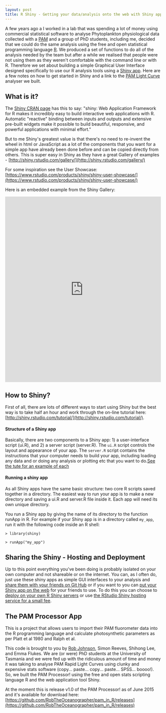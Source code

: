 ```yaml
---
layout: post
title: R Shiny - Getting your data/analysis onto the web with Shiny apps.
---
```

A few years ago a I worked in a lab that was spending a lot of money using commercial statistical software to analyse Phytoplankton physiological data collected with a [PAM](http://walz.com/products/chl_p700/water-pam/introduction.html) and a group of PhD students, including me, decided that we could do the same analysis using the free and open statistical programming language [R](https://www.cran.r-project.org/). We produced a set of functions to do all of the analysis needed by the team but after a while we realised that people were not using them as they weren't comfortable with the command line or with R. Therefore we set about building a simple Graphical User Interface designed specifically to use our R analysis tools using a [Shiny app](http://shiny.rstudio.com/). Here are a few notes on how to get started in Shiny and a link to the [PAM Light Curve](http://www.sciencedirect.com/science/article/pii/S0304377005000586) analyser we built.

## What is it?

The [Shiny CRAN page](https://cran.r-project.org/web/packages/shiny/index.html) has this to say: "shiny: Web Application Framework for R makes it incredibly easy to build interactive web applications with R. Automatic "reactive" binding between inputs and outputs and extensive pre-built widgets make it possible to build beautiful, responsive, and powerful applications with minimal effort."

But to me Shiny's greatest value is that there's no need to re-invent the wheel in html or JavaScript as a lot of the components that you want for a simple app have already been done before and can be copied directly from others. This is super easy in Shiny as they have a great Gallery of examples - [http://shiny.rstudio.com/gallery/](http://shiny.rstudio.com/gallery/)

For some inspiration see the User Showcase: [https://www.rstudio.com/products/shiny/shiny-user-showcase/](https://www.rstudio.com/products/shiny/shiny-user-showcase/)

Here is an embedded example from the Shiny Gallery:
<iframe src="http://shiny.rstudio.com/gallery/kmeans-example.html" height="600px" width="100%" frameborder="0" >An example from the gallery.</iframe>

## How to Shiny?

First of all, there are lots of different ways to start using Shiny but the best way is to take half an hour and work through the on-line tutorial here: [http://shiny.rstudio.com/tutorial/](http://shiny.rstudio.com/tutorial/).

#### Structure of a Shiny app

Basically, there are two components to a Shiny app: 1) a user-interface script (ui.R), and 2) a server script (server.R). The `ui.R` script controls the layout and appearance of your app. The `server.R` script contains the instructions that your computer needs to build your app, including loading any data and or doing any analysis or plotting etc that you want to do.[See the tute for an example of each](http://shiny.rstudio.com/tutorial/lesson1/)

#### Running a shiny app

As all Shiny apps have the same basic structure: two core R scripts saved together in a directory. The easiest way to run your app is to make a new directory and saving a ui.R and server.R file inside it. Each app will need its own unique directory.

You run a Shiny app by giving the name of its directory to the function runApp in R. For example if your Shiny app is in a directory called `my_app`, run it with the following code inside an R shell:

`> library(shiny)`


`> runApp("my_app")`

## Sharing the Shiny - Hosting and Deployment

Up to this point everything you've been doing is probably isolated on your own computer and not shareable or on the internet. You can, as I often do, just use these shiny apps as simple GUI interfaces to your analysis and [share them with your friends on Git Hub](https://github.com/RobTheOceanographer/pam_in_R/releases) or if you want to you can [put your Shiny app on the web](http://shiny.rstudio.com/deploy/) for your friends to use. To do this you can choose to [deploy on your own R Shiny servers](https://www.rstudio.com/products/shiny/shiny-server/) or use [the RStudio Shiny hosting service for a small fee](http://www.shinyapps.io/).

## The PAM Processor App

This is a project that allows users to import their PAM fluorometer data into the R programming language and calculate photosynthetic parameters as per Platt et al 1980 and Ralph et al.

This code is brought to you by [Rob Johnson](http://www.robtheoceanographer.com/), Simon Reeves, Shihong Lee, and Emma Flukes. We are (or were) PhD students at the University of Tasmania and we were fed up with the ridiculous amount of time and money it was taking to analyse PAM Rapid Light Curves using clunky and expensive stats software (copy... paste... copy... paste... SPSS... boooo!). So, we built the PAM Processor! using the free and open stats scripting language R and the web application tool Shiny.

At the moment this is release v1.0 of the PAM Processor! as of June 2015 and it's available for download here: [https://github.com/RobTheOceanographer/pam_in_R/releases](https://github.com/RobTheOceanographer/pam_in_R/releases)
